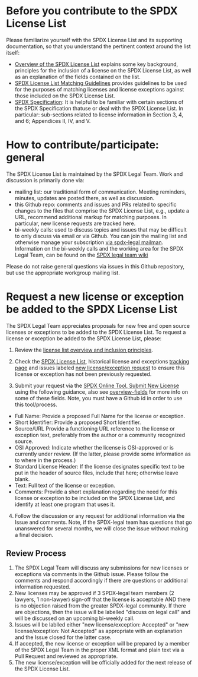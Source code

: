 # Before you contribute to the SPDX License List
Please familiarize yourself with the SPDX License List and its supporting documentation, so that you understand the pertinent context around the list itself:
* [Overview of the SPDX License List](https://spdx.org/spdx-license-list/license-list-overview) explains some key background, principles for the inclusion of a license on the SPDX License List, as well as an explanation of the fields contained on the list.
* [SPDX License List Matching Guidelines](https://spdx.org/spdx-license-list/matching-guidelines) provides guidelines to be used for the purposes of matching licenses and license exceptions against those included on the SPDX License List. 
* [SPDX Specification](https://spdx.org/specifications): It is helpful to be familiar with certain sections of the SPDX Specification thatuse or deal with the SPDX License List. In particular: sub-sections related to license information in Section 3, 4, and 6; Appendices II, IV, and V.  

# How to contribute/participate: general
The SPDX License List is maintained by the SPDX Legal Team. Work and discussion is primarily done via:
* mailing list: our traditional form of communication. Meeting reminders, minutes, updates are posted there, as well as discussion.
* this Github repo: comments and issues and PRs related to specific changes to the files that comprise the SPDX License List, e.g., update a URL, recommend additional markup for matching purposes. In particular, new license requests are tracked here.
* bi-weekly calls: used to discuss topics and issues that may be difficult to only discuss via email or via Github.
You can join the mailing list and otherwise manage your subscription [via spdx-legal mailman](https://lists.spdx.org/mailman/listinfo/spdx-legal). 
Information on the bi-weekly calls and the working area for the SPDX Legal Team, can be found on the [SPDX legal team wiki](https://wiki.spdx.org/view/Legal_Team)

Please do not raise general questions via issues in this Github repository, but use the appropriate workgroup mailing list. 

# Request a new license or exception be added to the SPDX License List
The SPDX Legal Team appreciates proposals for new free and open source licenses or exceptions to be added to the SPDX License List.  To request a license or exception be added to the SPDX License List, please:

1.  Review the [license list overview and inclusion principles](https://spdx.org/spdx-license-list/license-list-overview).

2.  Check the [SPDX License List](https://spdx.org/licenses/), historical license and exceptions [tracking page](https://docs.google.com/spreadsheets/d/11AKxLBoN_VXM32OmDTk2hKeYExKzsnPjAVM7rLstQ8s/edit?pli=1#gid=695212681) and issues labeled [new license/exception request](https://github.com/spdx/license-list-XML/labels/new%20license%2Fexception%20request) to ensure this license or exception has not been previously requested. 

3. Submit your request via the [SPDX Online Tool, Submit New License](http://13.57.134.254/app/submit_new_license/) using the following guidance, also see [overview-fields](https://spdx.org/spdx-license-list/license-list-overview#fields) for more info on some of these fields. Note, you must have a Github id in order to use this tool/process. 

* Full Name: Provide a proposed Full Name for the license or exception. 
* Short Identifier: Provide a proposed Short Identifier. 
* Source/URL Provide a functioning URL reference to the license or exception text, preferably from the author or a community recognized source.
* OSI Approved: Indicate whether the license is OSI-approved or is currently under review. (If the latter, please provide some information as to where in the process.) 
* Standard License Header: If the license designates specific text to be put in the header of source files, include that here; otherwise leave blank.
* Text: Full text of the license or exception. 
* Comments: Provide a short explanation regarding the need for this license or exception to be included on the SPDX License List, and identify at least one program that uses it.

4. Follow the discussion or any request for additional information via the Issue and comments. Note, if the SPDX-legal team has questions that go unanswered for several months, we will close the issue without making a final decision. 

## Review Process

1. The SPDX Legal Team will discuss any submissions for new licenses or exceptions via comments in the Github issue. Please follow the comments and respond accordingly if there are questions or additional information requested.
2. New licenses may be approved if 3 SPDX-legal team members (2 lawyers, 1 non-lawyer) sign-off that the license is acceptable AND there is no objection raised from the greater SPDX-legal community. If there are objections, then the issue will be labelled "discuss on legal call" and will be discussed on an upcoming bi-weekly call. 
2. Issues will be lablled either "new license/exception: Accepted" or "new license/exception: Not Accepted" as appropriate with an explanation and the Issue closed for the latter case.
3. If accepted, the new license or exception will be prepared by a member of the SPDX Legal Team in the proper XML format and plain text via a Pull Request and reviewed as appropriate. 
4. The new license/exception will be officially added for the next release of the SPDX License List.





